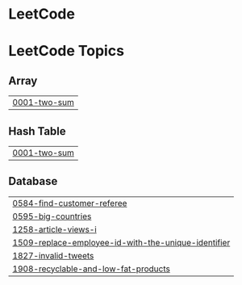 # LeetCode
<!---LeetCode Topics Start-->
# LeetCode Topics
## Array
|  |
| ------- |
| [0001-two-sum](https://github.com/HyunbeenLim/LeetCode/tree/master/0001-two-sum) |
## Hash Table
|  |
| ------- |
| [0001-two-sum](https://github.com/HyunbeenLim/LeetCode/tree/master/0001-two-sum) |
## Database
|  |
| ------- |
| [0584-find-customer-referee](https://github.com/HyunbeenLim/LeetCode/tree/master/0584-find-customer-referee) |
| [0595-big-countries](https://github.com/HyunbeenLim/LeetCode/tree/master/0595-big-countries) |
| [1258-article-views-i](https://github.com/HyunbeenLim/LeetCode/tree/master/1258-article-views-i) |
| [1509-replace-employee-id-with-the-unique-identifier](https://github.com/HyunbeenLim/LeetCode/tree/master/1509-replace-employee-id-with-the-unique-identifier) |
| [1827-invalid-tweets](https://github.com/HyunbeenLim/LeetCode/tree/master/1827-invalid-tweets) |
| [1908-recyclable-and-low-fat-products](https://github.com/HyunbeenLim/LeetCode/tree/master/1908-recyclable-and-low-fat-products) |
<!---LeetCode Topics End-->